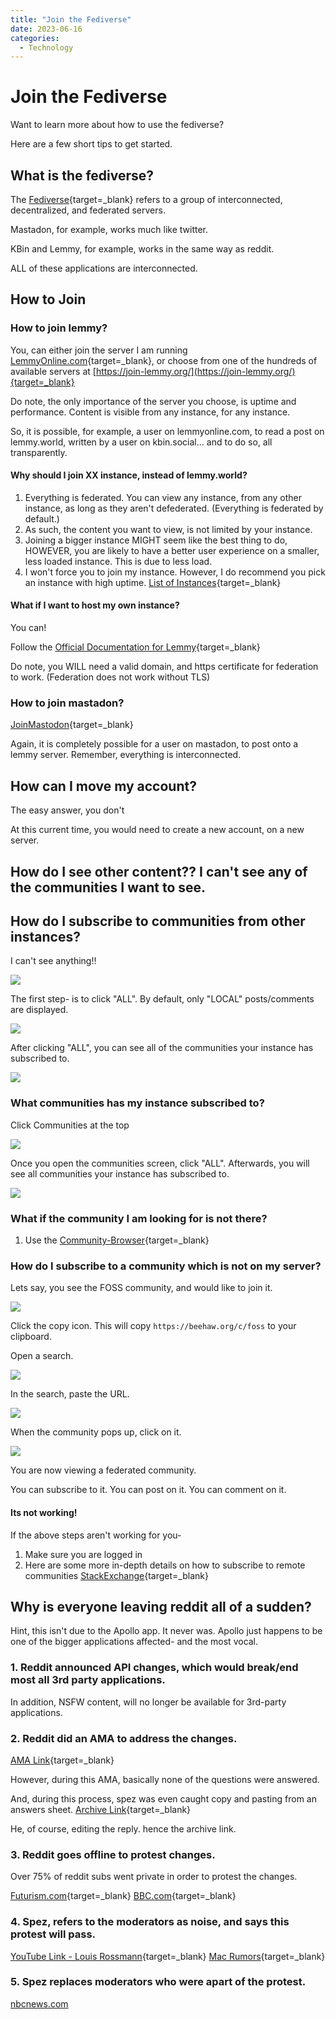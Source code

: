 ```yaml
---
title: "Join the Fediverse"
date: 2023-06-16
categories:
  - Technology
---
```


# Join the Fediverse

Want to learn more about how to use the fediverse? 

Here are a few short tips to get started.

<!-- more -->

## What is the fediverse?

The [Fediverse](https://en.wikipedia.org/wiki/Fediverse){target=_blank} refers to a group of interconnected, decentralized, and federated servers.

Mastadon, for example, works much like twitter.

KBin and Lemmy, for example, works in the same way as reddit.

ALL of these applications are interconnected.

## How to Join 

### How to join lemmy?

You, can either join the server I am running [LemmyOnline.com](https://lemmyonline.com/){target=_blank}, or choose from one of the hundreds of available servers at [https://join-lemmy.org/](https://join-lemmy.org/){target=_blank}

Do note, the only importance of the server you choose, is uptime and performance. Content is visible from any instance, for any instance. 

So, it is possible, for example, a user on lemmyonline.com, to read a post on lemmy.world, written by a user on kbin.social... and to do so, all transparently. 

#### Why should I join XX instance, instead of lemmy.world?

1. Everything is federated. You can view any instance, from any other instance, as long as they aren't defederated. (Everything is federated by default.)
2. As such, the content you want to view, is not limited by your instance.
3. Joining a bigger instance MIGHT seem like the best thing to do, HOWEVER, you are likely to have a better user experience on a smaller, less loaded instance. This is due to less load.
4. I won't force you to join my instance. However, I do recommend you pick an instance with high uptime. [List of Instances](https://lemmy.fediverse.observer/list){target=_blank}

#### What if I want to host my own instance?

You can!

Follow the [Official Documentation for Lemmy](https://join-lemmy.org/docs/en/users/01-getting-started.html){target=_blank}

Do note, you WILL need a valid domain, and https certificate for federation to work. (Federation does not work without TLS)

### How to join mastadon?

[JoinMastodon](https://joinmastodon.org/){target=_blank}

Again, it is completely possible for a user on mastadon, to post onto a lemmy server. Remember, everything is interconnected. 


## How can I move my account?

The easy answer, you don't 

At this current time, you would need to create a new account, on a new server.

## How do I see other content?? I can't see any of the communities I want to see.
## How do I subscribe to communities from other instances?

I can't see anything!!

![](./assets-fediverse/Empty.png)

The first step- is to click "ALL". By default, only "LOCAL" posts/comments are displayed.

![](./assets-fediverse/click-all.png)

After clicking "ALL", you can see all of the communities your instance has subscribed to.

![](./assets-fediverse/all-clicked.png)

### What communities has my instance subscribed to?

Click Communities at the top

![](./assets-fediverse/click-communities.png)

Once you open the communities screen, click "ALL". Afterwards, you will see all communities your instance has subscribed to.

![](./assets-fediverse/all-communities.png)


### What if the community I am looking for is not there?

1. Use the [Community-Browser](https://browse.feddit.de/){target=_blank}

### How do I subscribe to a community which is not on my server?

Lets say, you see the FOSS community, and would like to join it.

![](./assets-fediverse/foss-community.png)

Click the copy icon. This will copy `https://beehaw.org/c/foss` to your clipboard.

Open a search. 

![](./assets-fediverse/click-search.png)

In the search, paste the URL.

![](./assets-fediverse/search-for-community.png)


When the community pops up, click on it.

![](./assets-fediverse/federated-community.png)

You are now viewing a federated community. 

You can subscribe to it. You can post on it. You can comment on it.

#### Its not working!

If the above steps aren't working for you-

1. Make sure you are logged in
2. Here are some more in-depth details on how to subscribe to remote communities [StackExchange](https://webapps.stackexchange.com/questions/170872/how-can-i-subscribe-to-a-remote-community-on-lemmy){target=_blank}

## Why is everyone leaving reddit all of a sudden?

Hint, this isn't due to the Apollo app. It never was. Apollo just happens to be one of the bigger applications affected- and the most vocal.

### 1. Reddit announced API changes, which would break/end most all 3rd party applications.

In addition, NSFW content, will no longer be available for 3rd-party applications.

### 2. Reddit did an AMA to address the changes.

[AMA Link](https://www.reddit.com/r/reddit/comments/145bram/addressing_the_community_about_changes_to_our_api/){target=_blank}

However, during this AMA, basically none of the questions were answered. 

And, during this process, spez was even caught copy and pasting from an answers sheet. [Archive Link](https://archive.ph/X6EJq){target=_blank}

He, of course, editing the reply. hence the archive link.

### 3. Reddit goes offline to protest changes.

Over 75% of reddit subs went private in order to protest the changes.

[Futurism.com](https://futurism.com/the-byte/reddit-rebellion-ceo){target=_blank}
[BBC.com](https://www.bbc.com/news/technology-65855608){target=_blank}

### 4. Spez, refers to the moderators as noise, and says this protest will pass.

[YouTube Link - Louis Rossmann](https://www.youtube.com/watch?v=ZOm_UKGyrZg){target=_blank}
[Mac Rumors](https://www.macrumors.com/2023/06/13/reddit-ceo-blackouts-no-revenue-impact/){target=_blank}

### 5. Spez replaces moderators who were apart of the protest.

[nbcnews.com](https://www.nbcnews.com/tech/tech-news/reddit-protest-blackout-ceo-steve-huffman-moderators-rcna89544)